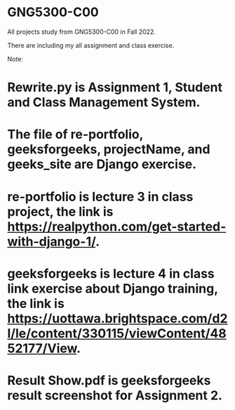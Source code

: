 # GNG5300-C00

All projects study from GNG5300-C00 in Fall 2022.

There are including my all assignment and class exercise.

Note:
# Rewrite.py is Assignment 1, Student and Class Management System.
# The file of re-portfolio, geeksforgeeks, projectName, and geeks_site are Django exercise.
# re-portfolio is lecture 3 in class project, the link is https://realpython.com/get-started-with-django-1/.
# geeksforgeeks is lecture 4 in class link exercise about Django training, the link is https://uottawa.brightspace.com/d2l/le/content/330115/viewContent/4852177/View.
# Result Show.pdf is geeksforgeeks result screenshot for Assignment 2.


